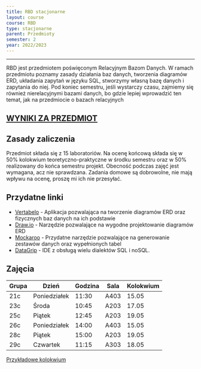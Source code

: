 ```yaml
---
title: RBD stacjonarne
layout: course
course: RBD
type: stacjonarne
parent: Przedmioty
semester: 2
year: 2022/2023
---
```

---
RBD jest przedmiotem poświęconym Relacyjnym Bazom Danych. W ramach przedmiotu poznamy zasady działania baz danych, tworzenia diagramów ERD, układania zapytań w języku SQL, stworzymy własną bazę danych i zapytania do niej. Pod koniec semestru, jeśli wystarczy czasu, zajmiemy się również nierelacyjnymi bazami danych, bo gdzie lepiej wprowadzić ten temat, jak na przedmiocie o bazach relacyjnych

## [WYNIKI ZA PRZEDMIOT](../RBD-wyniki)

## Zasady zaliczenia
Przedmiot składa się z 15 laboratoriów. Na ocenę końcową składa się w 50% kolokwium teoretyczno-praktyczne w środku semestru oraz w 50% realizowany do końca semestru projekt. Obecność podczas zajęć jest wymagana, acz nie sprawdzana. Zadania domowe są dobrowolne, nie mają wpływu na ocenę, proszę mi ich nie przesyłać.

## Przydatne linki
- [Vertabelo](https://vertabelo.com) - Aplikacja pozwalająca na tworzenie diagramów ERD oraz fizycznych baz danych na ich podstawie
- [Draw.io](https://app.diagrams.net/) - Narzędzie pozwalające na wygodne projektowanie diagramów ERD
- [Mockaroo](https://mockaroo.com) - Przydatne narzędzie pozwalające na generowanie zestawów danych oraz wypełnionych tabel
- [DataGrip](https://www.jetbrains.com/datagrip/) - IDE z obsługą wielu dialektów SQL i noSQL.

## Zajęcia

|Grupa  |Dzień | Godzina| Sala|Kolokwium|
|---|---|---|---|---|
|21c|Poniedziałek|11:30|A403|15.05|
|23c|Środa|10:45|A203|17.05|
|25c|Piątek|12:45|A203|19.05|
|26c|Poniedziałek|14:00|A403|15.05|
|28c|Piątek|15:00|A203|19.05|
|29c|Czwartek|11:15|A303|18.05|

[Przykładowe kolokwium](../../../assets/RBD/testRBD.pdf)

